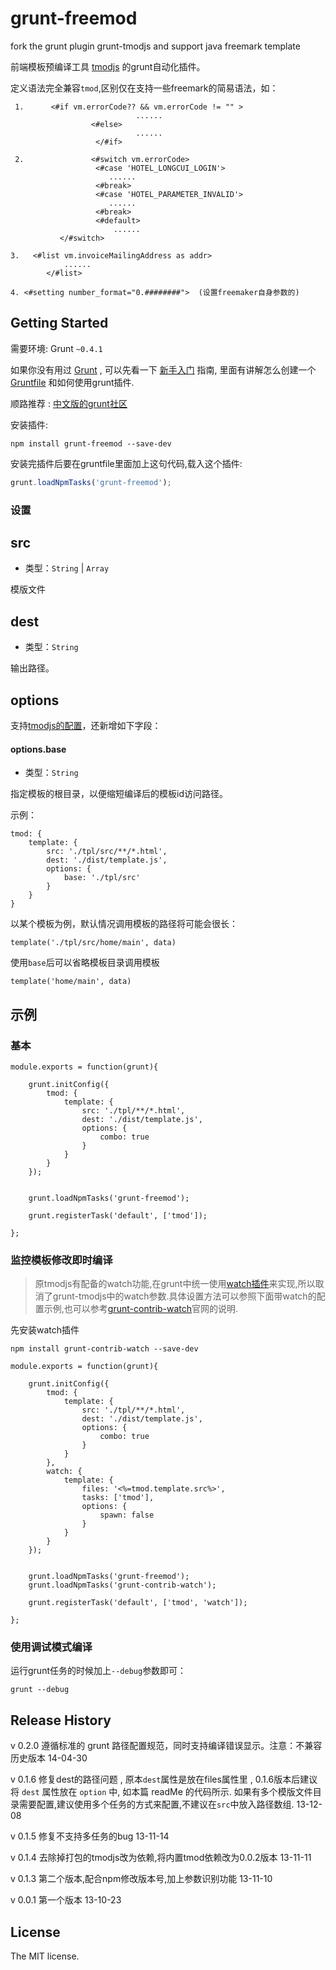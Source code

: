 # grunt-freemod

fork the grunt plugin grunt-tmodjs and support java freemark template

前端模板预编译工具 [tmodjs](https://github.com/aui/tmodjs) 的grunt自动化插件。

定义语法完全兼容`tmod`,区别仅在支持一些freemark的简易语法，如：

```
 1.      <#if vm.errorCode?? && vm.errorCode != "" >
                            ......
                  <#else>
                            ......
                   </#if>
 
 2.               <#switch vm.errorCode>
                   <#case 'HOTEL_LONGCUI_LOGIN'>
                      ......
                   <#break>
                   <#case 'HOTEL_PARAMETER_INVALID'>
                      ......
                   <#break>
                   <#default>
                       ......
           </#switch>
 
3.   <#list vm.invoiceMailingAddress as addr>
            ......
        </#list>
 
4. <#setting number_format="0.########">  (设置freemaker自身参数的)
```



## Getting Started
需要环境: Grunt `~0.4.1`

如果你没有用过 [Grunt](http://gruntjs.com/) , 可以先看一下 [新手入门](http://gruntjs.com/getting-started) 指南, 里面有讲解怎么创建一个 [Gruntfile](http://gruntjs.com/sample-gruntfile) 和如何使用grunt插件. 

顺路推荐 : [中文版的grunt社区](http://www.gruntjs.org/article/home.html)


安装插件:

```shell
npm install grunt-freemod --save-dev
```

安装完插件后要在gruntfile里面加上这句代码,载入这个插件:

```js
grunt.loadNpmTasks('grunt-freemod');
```

### 设置


##	src

*	类型：`String` | `Array`

模版文件

##	dest

*	类型：`String`

输出路径。

##	options

支持[tmodjs的配置](https://github.com/aui/tmodjs#配置)，还新增如下字段：

####	options.base

*	类型：`String`

指定模板的根目录，以便缩短编译后的模板id访问路径。

示例：

```
tmod: {
    template: {
        src: './tpl/src/**/*.html',
        dest: './dist/template.js',
        options: {
            base: './tpl/src'
        } 
    }
}
```

以某个模板为例，默认情况调用模板的路径将可能会很长：

	template('./tpl/src/home/main', data)
	
使用`base`后可以省略模板目录调用模板

	template('home/main', data)

##	示例

###	基本

```
module.exports = function(grunt){

    grunt.initConfig({
        tmod: {
            template: {
                src: './tpl/**/*.html',
                dest: './dist/template.js',
                options: {
                    combo: true
                } 
            }
        }
    });


    grunt.loadNpmTasks('grunt-freemod');

    grunt.registerTask('default', ['tmod']);

};

```

###	监控模板修改即时编译

> 原tmodjs有配备的watch功能,在grunt中统一使用[watch插件](https://github.com/gruntjs/grunt-contrib-watch)来实现,所以取消了grunt-tmodjs中的watch参数.具体设置方法可以参照下面带watch的配置示例,也可以参考[grunt-contrib-watch](https://github.com/gruntjs/grunt-contrib-watch)官网的说明.

先安装watch插件

```shell
npm install grunt-contrib-watch --save-dev
```

```
module.exports = function(grunt){

    grunt.initConfig({
        tmod: {
            template: {
                src: './tpl/**/*.html',
                dest: './dist/template.js',
                options: {
                    combo: true
                } 
            }
        },
        watch: {
            template: {
                files: '<%=tmod.template.src%>',
                tasks: ['tmod'],
                options: {
                    spawn: false
                }
            }
        }
    });


    grunt.loadNpmTasks('grunt-freemod');
    grunt.loadNpmTasks('grunt-contrib-watch');

    grunt.registerTask('default', ['tmod', 'watch']);

};

```

###	使用调试模式编译

运行grunt任务的时候加上`--debug`参数即可：

	grunt --debug

## Release History

v 0.2.0 遵循标准的 grunt 路径配置规范，同时支持编译错误显示。注意：不兼容历史版本 14-04-30

v 0.1.6 修复dest的路径问题 , 原本`dest`属性是放在files属性里 , 0.1.6版本后建议将 `dest` 属性放在 `option` 中, 如本篇 readMe 的代码所示. 
如果有多个模版文件目录需要配置,建议使用多个任务的方式来配置,不建议在`src`中放入路径数组.  13-12-08

v 0.1.5 修复不支持多任务的bug 13-11-14

v 0.1.4 去除掉打包的tmodjs改为依赖,将内置tmod依赖改为0.0.2版本 13-11-11

v 0.1.3 第二个版本,配合npm修改版本号,加上参数识别功能  13-11-10

v 0.0.1 第一个版本  13-10-23


## License

The MIT license.
